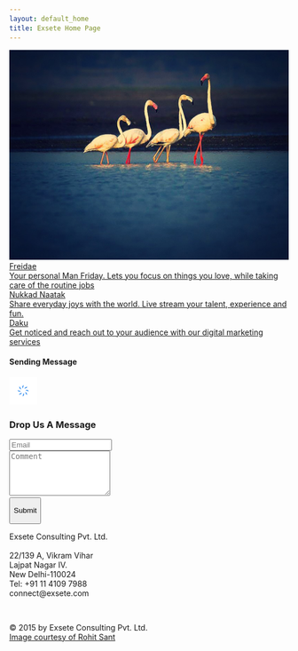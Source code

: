 ```yaml
---
layout: default_home
title: Exsete Home Page
---
```

<!--home page-->
<div class="row top-pad grey-col margin-lr-0" id="home-page">
    <img src="data/img/background.jpg" alt="background" id="background-img" class="img-responsive backgrnd-img-hm"/>
    <!--section1-->
    <a href="http://www.freidae.com">
        <div class="col-sm-3 section-div" id="section-1" title="Freidae">
            <div class="sec-1 div-box-bck" id="section-sub-1">
                <span class="text-home">
                    Freidae
                </span>
                <br/>
                <span class="text-details">
                Your personal Man Friday. Lets you focus on things you love, while taking care of the routine jobs
                </span>
                <!--<img src="data/img/freidae%20symbol.png" alt="freidae symbol" id="freidae-symbol" class=""/>-->
            </div>
        </div>
    </a>
    <div class="col-sm-1 divider-div" id="divider-div-1"></div>
    <!--section2-->
    <a href="http://www.nukkadnaatak.com">
    <div class="col-sm-3 section-div"id="section-2" title="Nukkad Naatak">
        <div class="sec-1 div-box-bck" id="section-sub-2">
            <span class="text-home">
            Nukkad Naatak
            </span>
            <br/>
            <span class="text-details">
            Share everyday joys with the world. Live stream your talent, experience and fun.  
            </span>
            <!--<img src="data/img/freidae%20symbol.png" alt="freidae symbol" id="freidae-symbol" class=""/>-->
        </div>
    </div>
    </a>
    <div class="col-sm-1 divider-div" id="divider-div-2"></div>
    <!--section3-->
    <a href="http://www.daku.net.in">
        <div class="col-sm-3 section-div"id="section-3" title="Daku">
        <div class="sec-1 div-box-bck" id="section-sub-3">
            <span class="text-home">
            Daku
            </span>
            <br/>
            <span class="text-details">
            Get noticed and reach out to your audience with our digital marketing services
            </span>
            <!--<img src="data/img/freidae%20symbol.png" alt="freidae symbol" id="freidae-symbol" class=""/>-->
        </div>
    </div>
    </a>
</div>
<!--contact page-->
<div id="overlay">
    <div id="popup">
        <h4 id="sndg-msg-rchus">Sending Message<br></h4>
        <img src="/data/img/ajax-loader.GIF" id="loading-indicator-rchus" >
        <div id="reachus_message" class="notice" data-captcha-failed="Incorrect captcha!" data-error="There was an error sending the message, please try again." data-success="Message successfully sent!"></div>
    </div>
</div>
<div class="container-fluid bakgrnd-con" id="contact-page-div">
    <a name="contact"></a>
    <h3 class="heading-con">Drop Us A Message</h3>
    <div class="row margin-top">
        <div class="col-sm-6" id="form-div">
            <form role="form" method="POST"  id="form_reach_us" >
                <div class="form-group">
                    <input type="email" class="form-control" id="inputEmail" placeholder="Email" name="email" title="Enter Your Email" required/>
                </div>
                <div class="form-group">
                    <textarea class="form-control" rows="5" id="comment" placeholder="Comment" name="comment" title="Enter the content" required ></textarea>
                </div>
                <div class="form-group btn-div">
                    <button id="btn-submit" type="submit" class="btn" onclick="return false;"><p id="Button-txt" title="Click to Submit">Submit</p></button>
                </div>
            </form>
        </div>
        <div class="col-sm-6" id="contact-detail-div">
            <p class="p-details" title="Exsete Contact Details">
                <span class="cont-font-col">
                    Exsete Consulting Pvt. Ltd.
                </span><br class="hide-mobile"><br>
                22/139 A, Vikram Vihar<br> 
                Lajpat Nagar IV.<br>
                New Delhi-110024<br>
                <span class="glyphicon glyphicon-phone-alt"></span>  Tel: +91 11 4109 7988<br>
                <span class="cont-font-col"><span class="glyphicon glyphicon-envelope"></span>  connect@exsete.com</span> <br>
            </p>
        </div>
    </div>
    <br>
    <p class="cont-bottom-txt" title="Copyright Exsete">
        © 2015 by Exsete Consulting Pvt. Ltd.<br class="mobile-display">
        <a href="http://www.rohitsant.com">
            <span class="courtesy-sml"> Image courtesy of Rohit Sant</span>
        </a>
    </p>
</div>